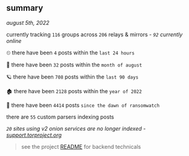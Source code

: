 
## summary
_august 5th, 2022_

currently tracking `116` groups across `206` relays & mirrors - _`92` currently online_

⏲ there have been `4` posts within the `last 24 hours`

🦈 there have been `32` posts within the `month of august`

🪐 there have been `708` posts within the `last 90 days`

🏚 there have been `2128` posts within the `year of 2022`

🦕 there have been `4414` posts `since the dawn of ransomwatch`

there are `55` custom parsers indexing posts

_`20` sites using v2 onion services are no longer indexed - [support.torproject.org](https://support.torproject.org/onionservices/v2-deprecation/)_

> see the project [README](https://github.com/joshhighet/ransomwatch#ransomwatch--) for backend technicals
